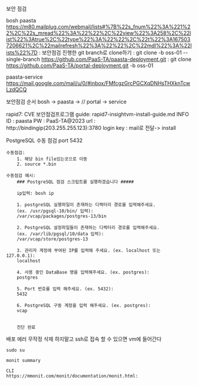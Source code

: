 보안 점검

bosh paasta 
	 https://m80.mailplug.com/webmail/lists#%7B%22s_fnum%22%3A%221%22%2C%22s_mread%22%3A%22%22%2C%22view%22%3A258%2C%22list%22%3Atrue%2C%22type%22%3A%22%22%2C%22t%22%3A1675037206621%2C%22mailrefresh%22%3A%22%22%2C%22mdl%22%3A%22lists%22%7D
	 : 보안점검 진행한 git branch로 clone하기 
	 : git clone -b oss-01 --single-branch https://github.com/PaaS-TA/paasta-deployment.git
	 : git clone https://github.com/PaaS-TA/portal-deployment.git -b oss-01



paasta-service
	 https://mail.google.com/mail/u/0/#inbox/FMfcgzGrcPGCXqDNHsTHXknTcwLzdQCQ

보안점검 순서
		bosh -> paasta -> //   portal -> service


rapid7: CVE
	보안점검프로그램
	guide: 
		rapid7-insightvm-install-guide.md
	INFO
		ID 		: paasta
		PW 		: PaaS-TA@2023
		url		: http://bindingip(203.255.255.123):3780
		login
		key		: mail로 전달-> install

PostgreSQL 수동 점검
	port 5432


	수동점검:
		1. 해당 bin file있는곳으로 이동
		2. source *.bin

	수동점검 예시:
		### PostgreSQL 점검 스크립트를 실행하겠습니다 #####

		ip입력: bosh ip

		1. postgreSQL 실행파일이 존재하는 디렉터리 경로를 입력해주세요.
		(ex. /usr/pgsql-10/bin/ 입력): 
		/var/vcap/packages/postgres-13/bin

		2. PostgreSQL 설정파일들이 존재하는 디렉터리 경로를 입력해주세요.
		(ex. /var/lib/pgsql/10/data 입력): 
		/var/vcap/store/postgres-13

		3. 관리자 계정에 부여된 IP를 입력해 주세요. (ex. localhost 또는 127.0.0.1): 
		localhost

		4. 사용 중인 DataBase 명을 입력해주세요. (ex. postgres):
		postgres

		5. Port 번호를 입력 해주세요. (ex. 5432):
		5432

		6. PostgreSQL 구동 계정을 입력 해주세요. (ex. postgres):
		vcap


		진단 완료


배포 에러
	무작정 삭제 하지말고 ssh로 접속 할 수 있으면 vm에 들어간다

	sudo su

	monit summary

	CLI
	https://mmonit.com/monit/documentation/monit.html:


